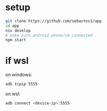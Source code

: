 # setup

```bash
git clone https://github.com/sebastos1/app
cd app
nix develop
# make sure android phone/vm connected
npm start
```

# if wsl
on windows:
```bash
adb tcpip 5555
```
on wsl:
```bash
adb connect <device-ip>:5555
```
